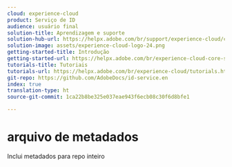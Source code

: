 ```yaml
---
cloud: experience-cloud
product: Serviço de ID
audience: usuário final
solution-title: Aprendizagem e suporte
solution-hub-url: https://helpx.adobe.com/br/support/experience-cloud/core-services.html
solution-image: assets/experience-cloud-logo-24.png
getting-started-title: Introdução
getting-started-url: https://helpx.adobe.com/br/experience-cloud-core-services/get-started.html
tutorials-title: Tutoriais
tutorials-url: https://helpx.adobe.com/br/experience-cloud/tutorials.html
git-repo: https://github.com/AdobeDocs/id-service.en
index: true
translation-type: ht
source-git-commit: 1ca22b8be325e037eae943f6ecb08c30f6d8bfe1

---
```



# arquivo de metadados

Inclui metadados para repo inteiro